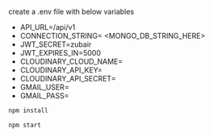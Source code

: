 create a .env file with below variables

- API_URL=/api/v1
- CONNECTION_STRING= <MONGO_DB_STRING_HERE>
- JWT_SECRET=zubair
- JWT_EXPIRES_IN=5000
- CLOUDINARY_CLOUD_NAME=
- CLOUDINARY_API_KEY=
- CLOUDINARY_API_SECRET=
- GMAIL_USER=
- GMAIL_PASS=

```bash
npm install
```

```bash
npm start
```
